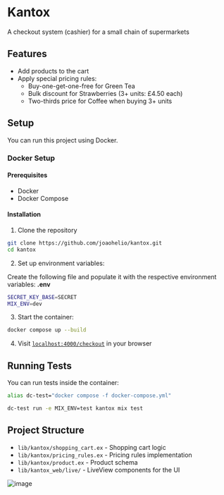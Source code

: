 # Kantox

A checkout system (cashier) for a small chain of supermarkets

## Features

- Add products to the cart
- Apply special pricing rules:
  - Buy-one-get-one-free for Green Tea
  - Bulk discount for Strawberries (3+ units: £4.50 each)
  - Two-thirds price for Coffee when buying 3+ units

## Setup

You can run this project using Docker.

### Docker Setup

#### Prerequisites

- Docker
- Docker Compose

#### Installation

1. Clone the repository
```bash
git clone https://github.com/joaohelio/kantox.git
cd kantox
```

2. Set up environment variables:

Create the following file and populate it with the respective environment variables:
**.env**
```bash
SECRET_KEY_BASE=SECRET
MIX_ENV=dev
```

3. Start the container:
```bash
docker compose up --build
```

4. Visit [`localhost:4000/checkout`](http://localhost:4000/checkout) in your browser

## Running Tests

You can run tests inside the container:
```bash
alias dc-test="docker compose -f docker-compose.yml"

dc-test run -e MIX_ENV=test kantox mix test
```

## Project Structure

- `lib/kantox/shopping_cart.ex` - Shopping cart logic
- `lib/kantox/pricing_rules.ex` - Pricing rules implementation
- `lib/kantox/product.ex` - Product schema
- `lib/kantox_web/live/` - LiveView components for the UI

![image](https://github.com/user-attachments/assets/d5f5ba2e-6795-4bdb-9852-b76bf16c919f)
